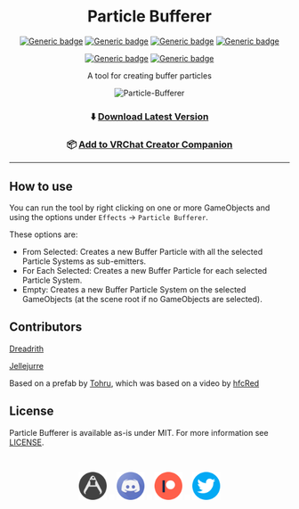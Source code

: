 <div align="center">

# Particle Bufferer

[![Generic badge](https://img.shields.io/github/downloads/VRLabs/Particle-Bufferer/total?label=Downloads)](https://github.com/VRLabs/Particle-Bufferer/releases/latest)
[![Generic badge](https://img.shields.io/badge/License-MIT-informational.svg)](https://github.com/VRLabs/Particle-Bufferer/blob/main/LICENSE)
[![Generic badge](https://img.shields.io/badge/Unity-2019.4.31f1-lightblue.svg)](https://unity3d.com/unity/whats-new/2019.4.31)
[![Generic badge](https://img.shields.io/badge/SDK-AvatarSDK3-lightblue.svg)](https://vrchat.com/home/download)

[![Generic badge](https://img.shields.io/discord/706913824607043605?color=%237289da&label=DISCORD&logo=Discord&style=for-the-badge)](https://discord.vrlabs.dev/)
[![Generic badge](https://img.shields.io/endpoint.svg?url=https%3A%2F%2Fshieldsio-patreon.vercel.app%2Fapi%3Fusername%3Dvrlabs%26type%3Dpatrons&style=for-the-badge)](https://patreon.vrlabs.dev/)

A tool for creating buffer particles

![Particle-Bufferer](https://github.com/user-attachments/assets/5d0307b6-c20f-4d28-88e9-b15d13a9dc75)

### ⬇️ [Download Latest Version](https://github.com/VRLabs/Particle-Bufferer/releases/latest)

### 📦 [Add to VRChat Creator Companion](https://vrlabs.dev/packages?package=dev.vrlabs.particle-bufferer)

</div>

---

## How to use

You can run the tool by right clicking on one or more GameObjects and using the options under `Effects` -> `Particle Bufferer`.

These options are:

- From Selected: Creates a new Buffer Particle with all the selected Particle Systems as sub-emitters.
- For Each Selected: Creates a new Buffer Particle for each selected Particle System.
- Empty: Creates a new Buffer Particle System on the selected GameObjects (at the scene root if no GameObjects are selected).

## Contributors

[Dreadrith](https://github.com/Dreadrith)

[Jellejurre](https://github.com/jellejurre)

Based on a prefab by [Tohru](https://github.com/fkrisi11), which was based on a video by [hfcRed](https://github.com/hfcRed)

## License

Particle Bufferer is available as-is under MIT. For more information see [LICENSE](https://github.com/VRLabs/Particle-Bufferer/blob/main/LICENSE).

​

<div align="center">

[<img src="https://github.com/VRLabs/Resources/raw/main/Icons/VRLabs.png" width="50" height="50">](https://vrlabs.dev "VRLabs")
<img src="https://github.com/VRLabs/Resources/raw/main/Icons/Empty.png" width="10">
[<img src="https://github.com/VRLabs/Resources/raw/main/Icons/Discord.png" width="50" height="50">](https://discord.vrlabs.dev/ "VRLabs")
<img src="https://github.com/VRLabs/Resources/raw/main/Icons/Empty.png" width="10">
[<img src="https://github.com/VRLabs/Resources/raw/main/Icons/Patreon.png" width="50" height="50">](https://patreon.vrlabs.dev/ "VRLabs")
<img src="https://github.com/VRLabs/Resources/raw/main/Icons/Empty.png" width="10">
[<img src="https://github.com/VRLabs/Resources/raw/main/Icons/Twitter.png" width="50" height="50">](https://twitter.com/vrlabsdev "VRLabs")

</div>
